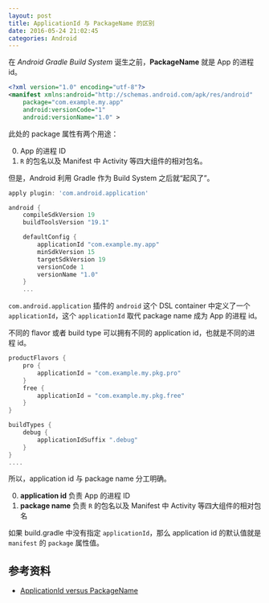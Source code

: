 ```yaml
---
layout: post
title: ApplicationId 与 PackageName 的区别
date: 2016-05-24 21:02:45
categories: Android
---
```


在 _Android Gradle Build System_ 诞生之前，**PackageName** 就是 App 的进程 id。

```xml
<?xml version="1.0" encoding="utf-8"?>
<manifest xmlns:android="http://schemas.android.com/apk/res/android"
    package="com.example.my.app"
    android:versionCode="1"
    android:versionName="1.0" >
```

此处的 package 属性有两个用途：

0. App 的进程 ID
1. `R` 的包名以及 Manifest 中 Activity 等四大组件的相对包名。

但是，Android 利用 Gradle 作为 Build System 之后就“起风了”。

<!-- more -->

```groovy
apply plugin: 'com.android.application'

android {
    compileSdkVersion 19
    buildToolsVersion "19.1"

    defaultConfig {
        applicationId "com.example.my.app"
        minSdkVersion 15
        targetSdkVersion 19
        versionCode 1
        versionName "1.0"
    }
    ...
```
`com.android.application` 插件的 `android` 这个 DSL container 中定义了一个 `applicationId`，这个 `applicationId` 取代 package name 成为 App 的进程 id。

不同的 flavor 或者 build type 可以拥有不同的 application id，也就是不同的进程 id。

```groovy
productFlavors {
    pro {
        applicationId = "com.example.my.pkg.pro"
    }
    free {
        applicationId = "com.example.my.pkg.free"
    }
}

buildTypes {
    debug {
        applicationIdSuffix ".debug"
    }
}
....
```

所以，application id 与 package name 分工明确。

0. **application id** 负责 App 的进程 ID
1. **package name** 负责 `R` 的包名以及 Manifest 中 Activity 等四大组件的相对包名

如果 build.gradle 中没有指定 `applicationId`，那么 application id 的默认值就是 `manifest` 的 `package` 属性值。

参考资料
---
* [ApplicationId versus PackageName](http://tools.android.com/tech-docs/new-build-system/applicationid-vs-packagename)
